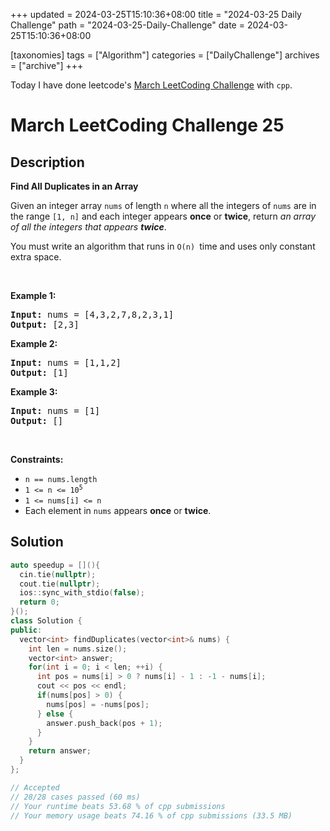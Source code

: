 +++
updated = 2024-03-25T15:10:36+08:00
title = "2024-03-25 Daily Challenge"
path = "2024-03-25-Daily-Challenge"
date = 2024-03-25T15:10:36+08:00

[taxonomies]
tags = ["Algorithm"]
categories = ["DailyChallenge"]
archives = ["archive"]
+++

Today I have done leetcode's [March LeetCoding Challenge](https://leetcode.com/problems/find-all-duplicates-in-an-array/) with `cpp`.

<!-- more -->

# March LeetCoding Challenge 25

## Description

**Find All Duplicates in an Array**

<p>Given an integer array <code>nums</code> of length <code>n</code> where all the integers of <code>nums</code> are in the range <code>[1, n]</code> and each integer appears <strong>once</strong> or <strong>twice</strong>, return <em>an array of all the integers that appears <strong>twice</strong></em>.</p>

<p>You must write an algorithm that runs in&nbsp;<code>O(n)&nbsp;</code>time and uses only constant extra space.</p>

<p>&nbsp;</p>
<p><strong class="example">Example 1:</strong></p>
<pre><strong>Input:</strong> nums = [4,3,2,7,8,2,3,1]
<strong>Output:</strong> [2,3]
</pre><p><strong class="example">Example 2:</strong></p>
<pre><strong>Input:</strong> nums = [1,1,2]
<strong>Output:</strong> [1]
</pre><p><strong class="example">Example 3:</strong></p>
<pre><strong>Input:</strong> nums = [1]
<strong>Output:</strong> []
</pre>
<p>&nbsp;</p>
<p><strong>Constraints:</strong></p>

<ul>
	<li><code>n == nums.length</code></li>
	<li><code>1 &lt;= n &lt;= 10<sup>5</sup></code></li>
	<li><code>1 &lt;= nums[i] &lt;= n</code></li>
	<li>Each element in <code>nums</code> appears <strong>once</strong> or <strong>twice</strong>.</li>
</ul>


## Solution

``` cpp
auto speedup = [](){
  cin.tie(nullptr);
  cout.tie(nullptr);
  ios::sync_with_stdio(false);
  return 0;
}();
class Solution {
public:
  vector<int> findDuplicates(vector<int>& nums) {
    int len = nums.size();
    vector<int> answer;
    for(int i = 0; i < len; ++i) {
      int pos = nums[i] > 0 ? nums[i] - 1 : -1 - nums[i];
      cout << pos << endl;
      if(nums[pos] > 0) {
        nums[pos] = -nums[pos]; 
      } else {
        answer.push_back(pos + 1);
      }
    }
    return answer;
  }
};

// Accepted
// 28/28 cases passed (60 ms)
// Your runtime beats 53.68 % of cpp submissions
// Your memory usage beats 74.16 % of cpp submissions (33.5 MB)
```

